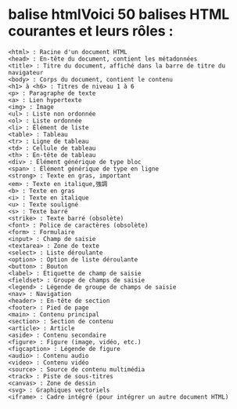  # balise htmlVoici 50 balises HTML courantes et leurs rôles :

    <html> : Racine d'un document HTML
    <head> : En-tête du document, contient les métadonnées
    <title> : Titre du document, affiché dans la barre de titre du navigateur
    <body> : Corps du document, contient le contenu
    <h1> à <h6> : Titres de niveau 1 à 6
    <p> : Paragraphe de texte
    <a> : Lien hypertexte
    <img> : Image
    <ul> : Liste non ordonnée
    <ol> : Liste ordonnée
    <li> : Élément de liste
    <table> : Tableau
    <tr> : Ligne de tableau
    <td> : Cellule de tableau
    <th> : En-tête de tableau
    <div> : Élément générique de type bloc
    <span> : Élément générique de type en ligne
    <strong> : Texte en gras, important
    <em> : Texte en italique,強調
    <b> : Texte en gras
    <i> : Texte en italique
    <u> : Texte souligné
    <s> : Texte barré
    <strike> : Texte barré (obsolète)
    <font> : Police de caractères (obsolète)
    <form> : Formulaire
    <input> : Champ de saisie
    <textarea> : Zone de texte
    <select> : Liste déroulante
    <option> : Option de liste déroulante
    <button> : Bouton
    <label> : Étiquette de champ de saisie
    <fieldset> : Groupe de champs de saisie
    <legend> : Légende de groupe de champs de saisie
    <nav> : Navigation
    <header> : En-tête de section
    <footer> : Pied de page
    <main> : Contenu principal
    <section> : Section de contenu
    <article> : Article
    <aside> : Contenu secondaire
    <figure> : Figure (image, vidéo, etc.)
    <figcaption> : Légende de figure
    <audio> : Contenu audio
    <video> : Contenu vidéo
    <source> : Source de contenu multimédia
    <track> : Piste de sous-titres
    <canvas> : Zone de dessin
    <svg> : Graphiques vectoriels
    <iframe> : Cadre intégré (pour intégrer un autre document HTML)
